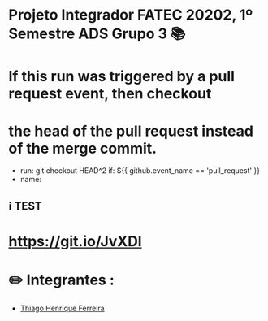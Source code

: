 # Projeto Integrador FATEC 20202, 1º Semestre ADS Grupo 3 📚


# If this run was triggered by a pull request event, then checkout
# the head of the pull request instead of the merge commit.
- run: git checkout HEAD^2
if: ${{ github.event_name == 'pull_request' }}
- name: 

## ℹ️ TEST

#  https://git.io/JvXDl

# ✏️ Integrantes :

- [Thiago Henrique Ferreira](https://www.linkedin.com/in/thiago-henrique-ferreira-2499a41a8/)



